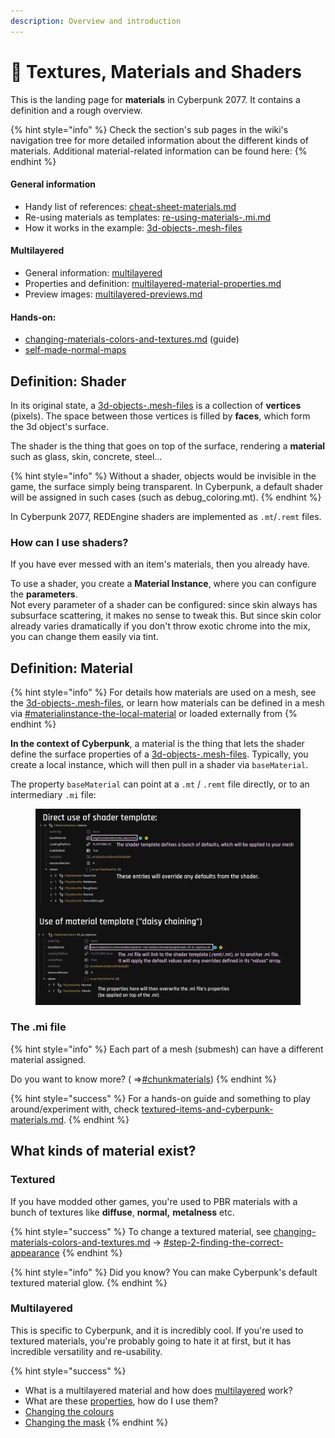 ```yaml
---
description: Overview and introduction
---
```


# 🔮 Textures, Materials and Shaders

This is the landing page for **materials** in Cyberpunk 2077. It contains a definition and a rough overview.&#x20;

{% hint style="info" %}
Check the section's sub pages in the wiki's navigation tree for more detailed information about the different kinds of materials. Additional material-related information can be found here:
{% endhint %}

#### General information

* Handy list of references: [cheat-sheet-materials.md](../references-lists-and-overviews/cheat-sheet-materials.md "mention")
* Re-using materials as templates: [re-using-materials-.mi.md](../files-and-what-they-do/re-using-materials-.mi.md "mention")
* How it works in the example: [3d-objects-.mesh-files](../files-and-what-they-do/3d-objects-.mesh-files/ "mention")

#### Multilayered

* General information: [multilayered](multilayered/ "mention")
* Properties and definition: [multilayered-material-properties.md](multilayered/multilayered-material-properties.md "mention")
* Preview images: [multilayered-previews.md](multilayered/multilayered-previews.md "mention")

#### Hands-on:

* [changing-materials-colors-and-textures.md](../modding-guides/items-equipment/editing-existing-items/changing-materials-colors-and-textures.md "mention") (guide)
* [self-made-normal-maps](../modding-guides/textures-and-luts/self-made-normal-maps/ "mention")

## Definition: Shader

In its original state, a [3d-objects-.mesh-files](../files-and-what-they-do/3d-objects-.mesh-files/ "mention") is a collection of **vertices** (pixels). The space between those vertices is filled by **faces**, which form the 3d object's surface.&#x20;

The shader is the thing that goes on top of the surface, rendering a **material** such as glass, skin, concrete, steel…

{% hint style="info" %}
Without a shader, objects would be invisible in the game, the surface simply being transparent. In Cyberpunk, a default shader will be assigned in such cases (such as debug\_coloring.mt).
{% endhint %}

In Cyberpunk 2077, REDEngine shaders are implemented as `.mt`/`.remt` files.&#x20;

### How can I use shaders?

If you have ever messed with an item's materials, then you already have.&#x20;

To use a shader, you create a **Material Instance**, where you can configure the **parameters**. \
Not every parameter of a shader can be configured: since skin always has subsurface scattering, it makes no sense to tweak this. But since skin color already varies dramatically if you don't throw exotic chrome into the mix, you can change them easily via tint.

## Definition: Material&#x20;

{% hint style="info" %}
For details how materials are used on a mesh, see the [3d-objects-.mesh-files](../files-and-what-they-do/3d-objects-.mesh-files/ "mention"), or learn how materials can be defined in a mesh via [#materialinstance-the-local-material](../files-and-what-they-do/3d-objects-.mesh-files/#materialinstance-the-local-material "mention") or loaded externally from&#x20;
{% endhint %}

**In the context of Cyberpunk**, a material is the thing that lets the shader define the surface properties of a [3d-objects-.mesh-files](../files-and-what-they-do/3d-objects-.mesh-files/ "mention"). Typically, you create a local instance, which will then pull in a shader via `baseMaterial`.

The property `baseMaterial` can point at a `.mt` / `.remt` file directly, or to an intermediary `.mi` file:

<figure><img src="../../.gitbook/assets/materials_mt_and_mi.png" alt=""><figcaption></figcaption></figure>

### The .mi file&#x20;

{% hint style="info" %}
Each part of a mesh (submesh) can have a different material assigned.&#x20;

Do you want to know more?  ( =>[#chunkmaterials](../files-and-what-they-do/3d-objects-.mesh-files/#chunkmaterials "mention"))
{% endhint %}

{% hint style="success" %}
For a hands-on guide and something to play around/experiment with, check [textured-items-and-cyberpunk-materials.md](../modding-guides/everything-else/textured-items-and-cyberpunk-materials.md "mention").
{% endhint %}

## What kinds of material exist?

### Textured

If you have modded other games, you're used to PBR materials with a bunch of textures like **diffuse**, **normal,** **metalness** etc.&#x20;

{% hint style="success" %}
To change a textured material, see [changing-materials-colors-and-textures.md](../modding-guides/items-equipment/editing-existing-items/changing-materials-colors-and-textures.md "mention") -> [#step-2-finding-the-correct-appearance](../modding-guides/items-equipment/editing-existing-items/changing-materials-colors-and-textures.md#step-2-finding-the-correct-appearance "mention")
{% endhint %}

{% hint style="info" %}
Did you know? You can make Cyberpunk's default textured material glow.
{% endhint %}

### Multilayered

This is specific to Cyberpunk, and it is incredibly cool. If you're used to textured materials, you're probably going to hate it at first, but it has incredible versatility and re-usability.&#x20;

{% hint style="success" %}
* What is a multilayered material and how does [multilayered](multilayered/ "mention") work?
* What are these [properties](multilayered/multilayered-material-properties.md), how do I use them?
* [Changing the colours](../modding-guides/items-equipment/editing-existing-items/changing-materials-colors-and-textures.md#multilayered-material)
* [Changing the mask](../modding-guides/textures-and-luts/custom-multilayermasks.md)
{% endhint %}

